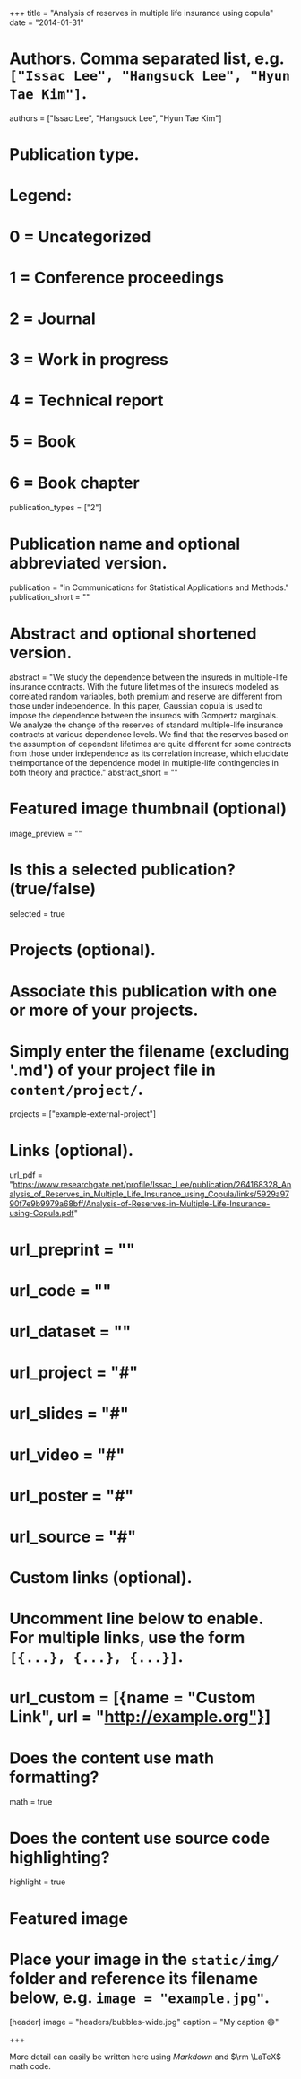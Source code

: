 +++
title = "Analysis of reserves in multiple life insurance using copula"
date = "2014-01-31"

# Authors. Comma separated list, e.g. `["Issac Lee", "Hangsuck Lee", "Hyun Tae Kim"]`.
authors = ["Issac Lee", "Hangsuck Lee", "Hyun Tae Kim"]

# Publication type.
# Legend:
# 0 = Uncategorized
# 1 = Conference proceedings
# 2 = Journal
# 3 = Work in progress
# 4 = Technical report
# 5 = Book
# 6 = Book chapter
publication_types = ["2"]

# Publication name and optional abbreviated version.
publication = "in Communications for Statistical Applications and Methods."
publication_short = ""

# Abstract and optional shortened version.
abstract = "We study the dependence between the insureds in multiple-life insurance contracts. With the future lifetimes of the insureds modeled as correlated random variables, both premium and reserve are different from those under independence. In this paper, Gaussian copula is used to impose the dependence between the insureds with Gompertz marginals. We analyze the change of the reserves of standard multiple-life insurance contracts at various dependence levels. We find that the reserves based on the assumption of dependent lifetimes are quite different for some contracts from those under independence as its correlation increase, which elucidate theimportance of the dependence model in multiple-life contingencies in both theory and practice."
abstract_short = ""

# Featured image thumbnail (optional)
image_preview = ""

# Is this a selected publication? (true/false)
selected = true

# Projects (optional).
#   Associate this publication with one or more of your projects.
#   Simply enter the filename (excluding '.md') of your project file in `content/project/`.
projects = ["example-external-project"]

# Links (optional).
url_pdf = "https://www.researchgate.net/profile/Issac_Lee/publication/264168328_Analysis_of_Reserves_in_Multiple_Life_Insurance_using_Copula/links/5929a9790f7e9b9979a68bff/Analysis-of-Reserves-in-Multiple-Life-Insurance-using-Copula.pdf"

# url_preprint = ""
# url_code = ""
# url_dataset = ""
# url_project = "#"
# url_slides = "#"
# url_video = "#"
# url_poster = "#"
# url_source = "#"

# Custom links (optional).
#   Uncomment line below to enable. For multiple links, use the form `[{...}, {...}, {...}]`.
# url_custom = [{name = "Custom Link", url = "http://example.org"}]

# Does the content use math formatting?
math = true

# Does the content use source code highlighting?
highlight = true

# Featured image
# Place your image in the `static/img/` folder and reference its filename below, e.g. `image = "example.jpg"`.
[header]
image = "headers/bubbles-wide.jpg"
caption = "My caption :smile:"

+++

More detail can easily be written here using *Markdown* and $\rm \LaTeX$ math code.
